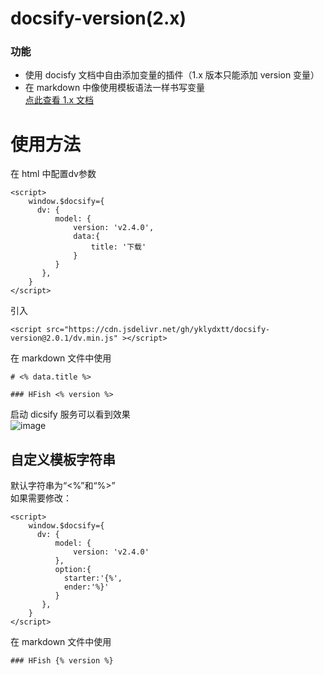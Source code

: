 # docsify-version(2.x)

### 功能

- 使用 docisfy 文档中自由添加变量的插件（1.x 版本只能添加 version 变量）
- 在 markdown 中像使用模板语法一样书写变量  
  [点此查看 1.x 文档](https://github.com/yklydxtt/docsify-version#readme)

# 使用方法

在 html 中配置dv参数

```
<script>
    window.$docsify={
      dv: {
          model: {
              version: 'v2.4.0',
              data:{
                  title: '下载'
              }
          }
       },
    }
</script>
```

引入

```
<script src="https://cdn.jsdelivr.net/gh/yklydxtt/docsify-version@2.0.1/dv.min.js" ></script>
```

在 markdown 文件中使用

```
# <% data.title %>

### HFish <% version %>

```

启动 dicsify 服务可以看到效果  
![image](https://user-images.githubusercontent.com/52593709/122228769-c18f5f80-ceea-11eb-820a-fca2bdce8e00.png)

## 自定义模板字符串
默认字符串为“<%”和“%>”   
如果需要修改：
```
<script>
    window.$docsify={
      dv: {
          model: {
              version: 'v2.4.0'
          },
          option:{
            starter:'{%',
            ender:'%}'
          }
       },
    }
</script>
```
在 markdown 文件中使用

```
### HFish {% version %}
```
